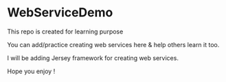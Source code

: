 # WebServiceDemo

This repo is created for learning purpose

You can add/practice creating web services here & help others learn it too.

I will be adding Jersey framework for creating web services.

Hope you enjoy !
